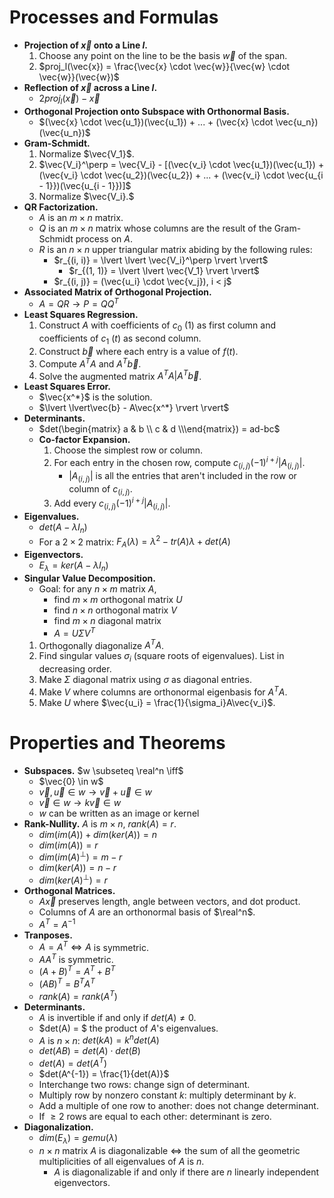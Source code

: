 # Processes and Formulas

- **Projection of $\vec{x}$ onto a Line $l$.**
  1. Choose any point on the line to be the basis $\vec{w}$ of the span.
  2. $proj_l(\vec{x}) = \frac{\vec{x} \cdot \vec{w}}{\vec{w} \cdot \vec{w}}(\vec{w})$
- **Reflection of $\vec{x}$ across a Line $l$.**
  - $2proj_l(\vec{x}) - \vec{x}$
- **Orthogonal Projection onto Subspace with Orthonormal Basis.**
  - $(\vec{x} \cdot \vec{u_1})(\vec{u_1}) + ... + (\vec{x} \cdot \vec{u_n})(\vec{u_n})$
- **Gram-Schmidt.**
  1. Normalize $\vec{V_1}$.
  2. $\vec{V_i}^\perp = \vec{V_i} - [(\vec{v_i} \cdot \vec{u_1})(\vec{u_1}) + (\vec{v_i} \cdot \vec{u_2})(\vec{u_2}) + ... + (\vec{v_i} \cdot \vec{u_{i - 1}})(\vec{u_{i - 1}})]$
  3. Normalize $\vec{V_i}.$
- **QR Factorization.**
  - $A$ is an $m \times n$ matrix. 
  - $Q$ is an $m \times n$ matrix whose columns are the result of the Gram-Schmidt process on $A$.
  - $R$ is an $n \times n$ upper triangular matrix abiding by the following rules:
    - $r_{(i, i)} = \lvert \lvert \vec{V_i}^\perp \rvert \rvert$
      - $r_{(1, 1)} = \lvert \lvert \vec{V_1} \rvert \rvert$
    - $r_{(i, j)} = (\vec{u_i} \cdot \vec{v_j}), i < j$
- **Associated Matrix of Orthogonal Projection.**
  - $A = QR \rightarrow P = QQ^T$
- **Least Squares Regression.**
  1. Construct $A$ with coefficients of $c_0$ (1) as first column and coefficients of $c_1$ ($t$) as second column.
  2. Construct $\vec{b}$ where each entry is a value of $f(t)$.
  3. Compute $A^TA$ and $A^T\vec{b}$.
  4. Solve the augmented matrix $A^TA | A^T\vec{b}$.
- **Least Squares Error.**
  - $\vec{x^*}$ is the solution.
  - $\lvert \lvert\vec{b} - A\vec{x^*} \rvert \rvert$
- **Determinants.**
  - $det(\begin{matrix} a & b \\ c & d \\\end{matrix}) = ad-bc$
  - **Co-factor Expansion.**
    1. Choose the simplest row or column.
    2. For each entry in the chosen row, compute $c_{(i, j)}(-1)^{i + j}\lvert A_{(i, j)} \rvert$.
        - $\lvert A_{(i, j)} \rvert$ is all the entries that aren't included in the row or column of $c_{(i, j)}$.
    3. Add every $c_{(i, j)}(-1)^{i + j}\lvert A_{(i, j)} \rvert$.
- **Eigenvalues.**
  - $det(A - \lambda I_n)$
  - For a $2\times 2$ matrix: $F_A(\lambda) = \lambda^2 - tr(A)\lambda + det(A)$
- **Eigenvectors.**
  - $E_\lambda = ker(A - \lambda I_n)$
- **Singular Value Decomposition.**
    - Goal: for any $n \times m$ matrix $A$,
      - find $m \times m$ orthogonal matrix $U$
      - find $n \times n$ orthogonal matrix $V$
      - find $m \times n$ diagonal matrix
      - $A = U\Sigma V^T$
    1. Orthogonally diagonalize $A^TA$.
    2. Find singular values $\sigma_i$ (square roots of eigenvalues). List in decreasing order.
    3. Make $\Sigma$ diagonal matrix using $\sigma$ as diagonal entries.
    4. Make $V$ where columns are orthonormal eigenbasis for $A^TA$.
    5. Make $U$ where $\vec{u_i} = \frac{1}{\sigma_i}A\vec{v_i}$.

# Properties and Theorems
- **Subspaces.**
    $w \subseteq \real^n \iff$
  - $\vec{0} \in w$
  - $\vec{v}, \vec{u} \in w \rightarrow \vec{v} + \vec{u} \in w$
  - $\vec{v} \in w \rightarrow k\vec{v} \in w$
  - $w$ can be written as an image or kernel
- **Rank-Nullity.** $A$ is $m \times n$, $rank(A) = r$.
  - $dim(im(A)) + dim(ker(A)) = n$
  - $dim(im(A)) = r$
  - $dim(im(A)^\perp) = m - r$
  - $dim(ker(A)) = n - r$
  - $dim(ker(A)^\perp) = r$
- **Orthogonal Matrices.**
  - $A\vec{x}$ preserves length, angle between vectors, and dot product.
  - Columns of $A$ are an orthonormal basis of $\real^n$.
  - $A^T = A^{-1}$
- **Tranposes.**
  - $A = A^T \iff A$ is symmetric.
  - $AA^T$ is symmetric.
  - $(A + B)^T = A^T + B^T$
  - $(AB)^T = B^TA^T$
  - $rank(A) = rank(A^T)$
- **Determinants.**
  - $A$ is invertible if and only if $det(A) \neq 0$.
  - $det(A) = $ the product of $A$'s eigenvalues. 
  - $A$ is $n \times n$: $det(kA) = k^ndet(A)$
  - $det(AB) = det(A) \cdot det(B)$
  - $det(A) = det(A^T)$
  - $det(A^{-1}) = \frac{1}{det(A)}$
  - Interchange two rows: change sign of determinant.
  - Multiply row by nonzero constant $k$: multiply determinant by $k$.
  - Add a multiple of one row to another: does not change determinant.
  - If $\geq 2$ rows are equal to each other: determinant is zero.
- **Diagonalization.**
  - $dim(E_\lambda) = gemu(\lambda)$
  - $n\times n$ matrix $A$ is diagonalizable $\iff$ the sum of all the geometric multiplicities of all eigenvalues of $A$ is $n$.
    - $A$ is diagonalizable if and only if there are $n$ linearly independent eigenvectors.
